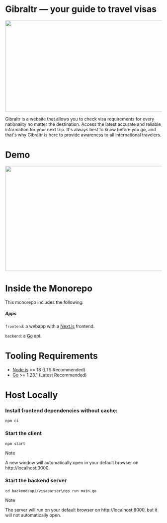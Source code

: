 <div class="markdown-heading" dir="auto">
    <h1 tabindex="-1" class="heading-element" dir="auto">Gibraltr — your guide to travel visas</h1>
</div>
<img src="https://i.imgur.com/3mymhvb.png" height="295" width="2000"></img>

Gibraltr is a website that allows you to check visa requirements for every nationality no matter the destination. Access the latest accurate and reliable information for your next trip. It's always best to know before you go, and that's why Gibraltr is here to provide awareness to all international travelers.

<div class="markdown-heading" dir="auto">
    <h1 tabindex="-1" class="heading-element" dir="auto">Demo</h3>
</div>
<img src="https://i.imgur.com/onWOpxk.gif" height="338" width="600"></img>

<div class="markdown-heading" dir="auto">
    <h1 tabindex="-1" class="heading-element" dir="auto">Inside the Monorepo</h3>
</div>
This monorepo includes the following:
<h5>Apps</h5>
<code>frontend</code>: a webapp with a <a href="https://nextjs.org/">Next.js</a> frontend.

<code>backend</code>: a <a href="https://go.dev/doc/install">Go</a> api.

<div class="markdown-heading" dir="auto">
    <h1 tabindex="-1" class="heading-element" dir="auto"">Tooling Requirements</h5>
</div>
<ul>
    <li><a href="https://nodejs.org/en/">Node.js</a> >= 18 (LTS Recommended)</li>
    <li><a href="https://go.dev/doc/install">Go</a> >= 1.23.1 (Latest Recommended)</li>
</ul>
<div class="markdown-heading" dir="auto">
    <h1 tabindex="-1" class="heading-element" dir="auto">Host Locally</h3>
</div>

### Install frontend dependencies without cache:
<code>npm ci</code>

### Start the client
<code>npm start</code>

> [!NOTE]
> A new window will automatically open in your default browser on http://localhost:3000.

### Start the backend server
```cd backend/api/visaparser\ngo run main.go```

> [!NOTE]  
> The server will run on your default browser on http://localhost:8000, but it will not automatically open.
